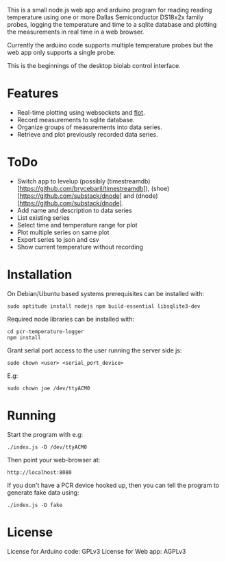 
This is a small node.js web app and arduino program for reading reading temperature using one or more Dallas Semiconductor DS18x2x family probes, logging the temperature and time to a sqlite database and plotting the measurements in real time in a web browser.

Currently the arduino code supports multiple temperature probes but the web app only supports a single probe.

This is the beginnings of the desktop biolab control interface.

# Features #

* Real-time plotting using websockets and [flot](https://code.google.com/p/flot/).
* Record measurements to sqlite database.
* Organize groups of measurements into data series.
* Retrieve and plot previously recorded data series.

# ToDo #

* Switch app to levelup (possibly (timestreamdb)[https://github.com/brycebaril/timestreamdb]), (shoe)[https://github.com/substack/dnode] and (dnode)[https://github.com/substack/dnode].
* Add name and description to data series
* List existing series
* Select time and temperature range for plot
* Plot multiple series on same plot
* Export series to json and csv
* Show current temperature without recording

# Installation #

On Debian/Ubuntu based systems prerequisites can be installed with:

```
sudo aptitude install nodejs npm build-essential libsqlite3-dev
```

Required node libraries can be installed with:

```  
cd pcr-temperature-logger
npm install
```

Grant serial port access to the user running the server side js:

```
sudo chown <user> <serial_port_device>
```

E.g:

```
sudo chown joe /dev/ttyACM0
```

# Running #

Start the program with e.g:

```
./index.js -D /dev/ttyACM0
```

Then point your web-browser at:

```
http://localhost:8080
```

If you don't have a PCR device hooked up, then you can tell the program to generate fake data using:

```
./index.js -D fake
```

# License #

License for Arduino code: GPLv3
License for Web app: AGPLv3
